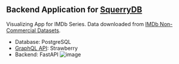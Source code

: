 ## Backend Application for [SquerryDB](https://squerrydb-frontend-production.up.railway.app/)
Visualizing App for IMDb Series. Data downloaded from [IMDb Non-Commercial Datasets](https://developer.imdb.com/non-commercial-datasets/).
- Database: PostgreSQL
- [GraphQL API](https://squerrydb-backend-production.up.railway.app/graphql): Strawberry
- Backend: FastAPI
![image](https://github.com/user-attachments/assets/97b563f7-2bfd-4cc2-b0f8-822c312d8eb8)



